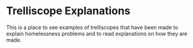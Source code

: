 Trelliscope Explanations
================

This is a place to see examples of trelliscopes that have been made to explain homelessness problems and to read explanations on how they are made.
